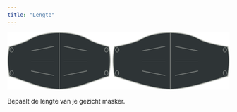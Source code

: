 ```yaml
---
title: "Lengte"
---
```


![Lengte optie](./length.svg)

Bepaalt de lengte van je gezicht masker.




